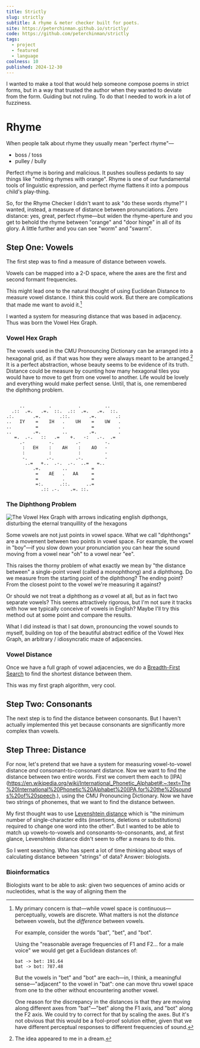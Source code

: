 ```yaml
---
title: Strictly
slug: strictly
subtitle: A rhyme & meter checker built for poets.
site: https://peterchinman.github.io/strictly/
code: https://github.com/peterchinman/strictly
tags:
  - project
  - featured
  - language
coolness: 10
published: 2024-12-30
---
```


I wanted to make a tool that would help someone compose poems in strict forms, but in a way that trusted the author when they wanted to deviate from the form. Guiding but not ruling. To do that I needed to work in a lot of fuzziness.
# Rhyme

When people talk about rhyme they usually mean "perfect rhyme"—

- boss / toss
- pulley / bully

Perfect rhyme is boring and malicious. It pushes soulless pedants to say things like "nothing rhymes with orange". Rhyme is one of our fundamental tools of linguistic expression, and perfect rhyme flattens it into a pompous child's play-thing.

So, for the Rhyme Checker I didn't want to ask "do these words rhyme?" I wanted, instead, a measure of distance between pronunciations. Zero distance: yes, great, perfect rhyme—but widen the rhyme-aperture and you get to behold the rhyme between "orange" and "door hinge" in all of its glory. A little further and you can see "worm" and "swarm". 

## Step One: Vowels

The first step was to find a measure of distance between vowels.

Vowels can be mapped into a 2-D space, where the axes are the first and second formant frequencies.

This might lead one to the natural thought of using Euclidean Distance to measure vowel distance. I think this could work. But there are complications that made me want to avoid it.[^1]

[^1]: My primary concern is that—while vowel space is continuous—perceptually, vowels are discrete. What matters is not the *distance* between vowels, but the *difference* between vowels. 

	For example, consider the words "bat", "bet", and "bot".

	Using the "reasonable average frequencies of F1 and F2… for a male voice"[^2] we would get get a Euclidean distances of: 
	```
	bat -> bet: 191.64
	bat -> bot: 787.48
	```
	But the vowels in "bet" and "bot" are each—in, I think, a meaningful sense—"adjacent" to the vowel in "bat": one can move thru vowel space from one to the other without encountering another vowel.
	
	One reason for the discrepancy in the distances is that they are moving along different axes from "bat"—"bet" along the F1 axis, and "bot" along the F2 axis. We could try to correct for that by scaling the axes. But it's not obvious that this would be a fool-proof solution either, given that we have different perceptual responses to different frequencies of sound.



[^2]: Source 1: https://linc2018.wordpress.com/wp-content/uploads/2018/06/a-practical-lntroduction-to-phonetics.pdf p. 154. 

I wanted a system for measuring distance that was based in adjacency. Thus was born the Vowel Hex Graph.

### Vowel Hex Graph

The vowels used in the CMU Pronouncing Dictionary can be arranged into a hexagonal grid, as if that was how they were always meant to be arranged.[^3] It is a perfect abstraction, whose beauty seems to be evidence of its truth. Distance could be measure by counting how many hexagonal tiles you would have to move to get from one vowel to another. Life would be lovely and everything would make perfect sense. Until, that is, one remembered the diphthong problem.

[^3]: The idea appeared to me in a dream.

<pre><code class="small-code">
     ..         .          .         ..           
  .::  .=.   .=.  ::.  .::  .=.   .=.  ::.        
.:.       .=.       .::.       .=.       .:       
..   IY    =    IH   .    UH    =    UW   .       
..         =         .          =         .       
..        .=.        ..        .=.        .       
   =.  .-.   ::   .=    +.   -:   .-.  .=         
     .-         -.        .-         -.           
      :   EH    :    AH    :    AO   -            
      :         :          :         -            
      -.       .-.        .-.        -            
       ..=   +..  .-.  .-.  ..=   =..             
          .=.        ..         =                 
           =    AE   .   AA     =                 
           =         .          =                 
           =:.      .::.      ..=                 
             .:: .-.    .=. ::.             
</code></pre>

### The Diphthong Problem


![The Vowel Hex Graph with arrows indicating english dipthongs, disturbing the eternal tranquillity of the hexagons](the-dipthong-problem.png)

Some vowels are not just points in vowel space. What we call "diphthongs" are a movement between two points in vowel space. For example, the vowel in "boy"—if you slow down your pronunciation you can hear the sound moving from a vowel near "oh" to a vowel near "ee".

This raises the thorny problem of what exactly we mean by "the distance between" a single-point vowel (called a monophthong) and a diphthong. Do we measure from the starting point of the diphthong? The ending point? From the closest point to the vowel we're measuring it against? 

Or should we not treat a diphthong as *a* vowel at all, but as in fact two separate vowels? This seems attractively rigorous, but I'm not sure it tracks with how we typically conceive of vowels in English? Maybe I'll try this method out at some point and compare the results. 

What I did instead is that I sat down, pronouncing the vowel sounds to myself, building on top of the beautiful abstract edifice of the Vowel Hex Graph, an arbitrary / idiosyncratic maze of adjacencies.

### Vowel Distance

Once we have a full graph of vowel adjacencies, we do a [Breadth-First Search](https://en.wikipedia.org/wiki/Breadth-first_search) to find the shortest distance between them.

This was my first graph algorithm, very cool.

## Step Two: Consonants

The next step is to find the distance between consonants. But I haven't actually implemented this yet because consonants are significantly more complex than vowels.

## Step Three: Distance

For now, let's pretend that we have a system for measuring vowel-to-vowel distance *and* consonant-to-consonant distance. Now we want to find the distance between two entire words. First we convert them each to [IPA](https://en.wikipedia.org/wiki/International_Phonetic_Alphabet#:~:text=The%20International%20Phonetic%20Alphabet%20(IPA,for%20the%20sounds%20of%20speech.), using the CMU Pronouncing Dictionary. Now we have two strings of phonemes, that we want to find the distance between.

My first thought was to use [Levenshtein distance](https://en.wikipedia.org/wiki/Levenshtein_distance) which is "the minimum number of single-character edits (insertions, deletions or substitutions) required to change one word into the other". But I wanted to be able to match up vowels-to-vowels and consonants-to-consonants, and, at first glance, Levenshtein distance didn't seem to offer a means to do this.

So I went searching. Who has spent a lot of time thinking about ways of calculating distance between "strings" of data? Answer: biologists.

### Bioinformatics

Biologists want to be able to ask: given two sequences of amino acids or nucleotides, what is the way of aligning them the



